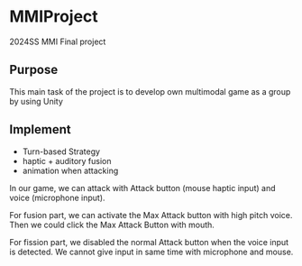 # MMIProject

2024SS MMI Final project

## Purpose

This main task of the project is to develop own multimodal game as a group by using Unity

## Implement

- Turn-based Strategy
- haptic + auditory fusion
- animation when attacking

In our game, we can attack with Attack button (mouse haptic input) and voice (microphone input).

For fusion part, we can activate the Max Attack button with high pitch voice. Then we could click the Max Attack Button with mouth.

For fission part, we disabled the normal Attack button when the voice input is detected. We cannot give input in same time with microphone and mouse.
